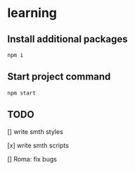 # learning

## Install additional packages
```
npm i
```

## Start project command
```
npm start
```


## TODO

[] write smth styles

[x] write smth scripts

[] Roma: fix bugs
